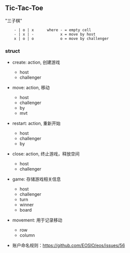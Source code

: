 ## Tic-Tac-Toe

"三子棋"

```
    - | o | x      where - = empty cell
    - | x | -            x = move by host
    x | o | o            o = move by challenger

```

### struct

- create: action, 创建游戏
    - host
    - challenger

- move: action, 移动
    - host
    - challenger
    - by
    - mvt

- restart: action, 重新开始
    - host
    - challenger
    - by

- close: action, 终止游戏，释放空间
    - host
    - challenger

- game: 存储游戏相关信息
    - host
    - challenger
    - turn
    - winner
    - board

- movement: 用于记录移动
    - row
    - column


- 账户命名规则：https://github.com/EOSIO/eos/issues/56
